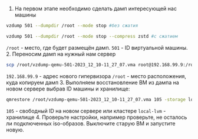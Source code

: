 1. На первом этапе необходимо сделать дамп интересующей нас машины
```bash
vzdump 501 --dumpdir /root --mode stop #без сжатия
```
```bash
vzdump 501 --dumpdir /root --mode stop --compress zstd #с сжатием
```
`/root` - место, где будет размещён дамп. 
`501` - ID виртуальной машины.
2. Переносим дамп на нужный нам сервер
```bash
scp /root/vzdump-qemu-501-2023_12_10-11_27_07.vma root@192.168.99.9:/root
```
`192.168.99.9` - адрес нового гипервизора
`/root` - место расположения, куда копируем дамп
3. Выполняем восстановление ВМ из дампа на новом сервере выбрав ID машины и хранилище:
```bash
qmrestore /root/vzdump-qemu-501-2023_12_10-11_27_07.vma 105 -storage local-lvm
```
`105` - свободный ID на новом сервере или кластере
`local-lvm` - хранилище
4. Проверьте настройки, например проверьте, не осталось ли подключенных iso-образов. Выключите старую ВМ и запустите новую.